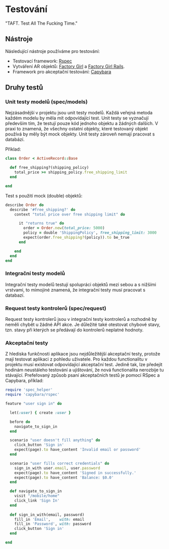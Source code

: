 # Testování

"TAFT. Test All The Fucking Time."


## Nástroje

Následující nástroje používáme pro testování:

* Testovací framework: [Rspec](https://github.com/rspec/rspec)
* Vytváření AR objektů: [Factory Girl](
https://github.com/thoughtbot/factory_girl) 
a [Factory Girl Rails](https://github.com/thoughtbot/factory_girl_rails).
* Framework pro akceptační testování: [Capybara](
https://github.com/jnicklas/capybara)


## Druhy testů

### Unit testy modelů (spec/models)

Nejzásadnější v projektu jsou unit testy modelů. Každá veřejná metoda 
každém modelu by měla mít odpovídající test. Unit testy se vyznačují
především tím, že testují pouze kód jednoho objektu a žádných dalších.
V praxi to znamená, že všechny ostatní objekty, které testovaný objekt
používá by měly být mock objekty. Unit testy zároveň nemají pracovat s
databází.

Příklad:

```ruby
class Order < ActiveRecord::Base

  def free_shipping?(shipping_policy)
    total_price >= shipping_policy.free_shipping_limit
  end

end
```

Test s použití mock (double) objektů:

```ruby
describe Order do
  describe '#free_shipping?' do
    context "total price over free shipping limit" do

      it "returns true" do
        order = Order.new(total_price: 5000)
        policy = double 'ShippingPolicy', free_shipping_limit: 3000
        expect(order.free_shipping?(policy)).to be_true
      end

    end
  end
end
```

### Integrační testy modelů

Integrační testy modelů testují spolupráci objektů mezi sebou a s nižšími
vrstvami, to mimojiné znamená, že integrační testy musí pracovat s databazí.

### Request testy kontrolerů (spec/request)

Request testy kontrolerů jsou v integrační testy kontrolerů a rozhodně by
neměli chybět u žádné API akce. Je důležité také otestovat chybové stavy, tzn.
stavy při kterých se předávají do kontrolerů neplatné hodnoty.

### Akceptační testy

Z hlediska funkčnosti aplikace jsou nejdůležitější akceptační testy, protože
mají testovat aplikaci z pohledu uživatele. Pro každou functionalitu v projektu
musí existovat odpovídající akceptační test. Jedině tak, lze předejít hodinám
neustáleho testování a ujištování, že nová functionalita nerozbije tu 
stávající.
Prefeřovaný způsob psaní akceptačních testů je pomocí RSpec a Capybara, příklad:

```ruby
require 'spec_helper'
require 'capybara/rspec'

feature "user sign in" do

  let(:user) { create :user }

  before do
    navigate_to_sign_in
  end

  scenario "user doesn't fill anything" do
    click_button 'Sign in'
    expect(page).to have_content 'Invalid email or password'
  end

  scenario "user fills correct credentials" do
    sign_in_with user.email, user.password
    expect(page).to have_content 'Signed in successfully.'
    expect(page).to have_content 'Balance: $0.0'
  end

  def navigate_to_sign_in
    visit "/mobile/home"
    click_link 'Sign In'
  end
  
  def sign_in_with(email, password)
    fill_in 'Email',    with: email
    fill_in 'Password', with: password
    click_button 'Sign in'
  end

end
```